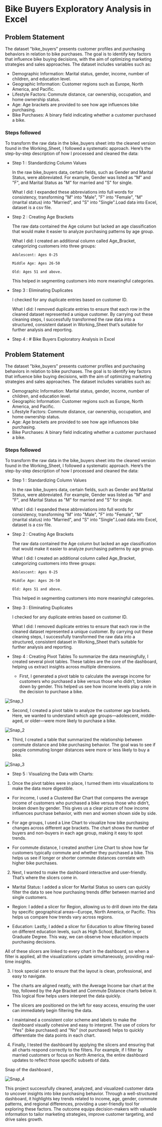 # Bike Buyers Exploratory Analysis in Excel


## Problem Statement

The dataset "bike_buyers" presents customer profiles and purchasing behaviors in relation to bike purchases. The goal is to identify key factors that influence bike buying decisions, with the aim of optimizing marketing strategies and sales approaches. The dataset includes variables such as:

- Demographic Information: Marital status, gender, income, number of children, and education level.
- Geographic Information: Customer regions such as Europe, North America, and Pacific.
- Lifestyle Factors: Commute distance, car ownership, occupation, and home ownership status.
- Age: Age brackets are provided to see how age influences bike purchasing.
- Bike Purchases: A binary field indicating whether a customer purchased a bike.


### Steps followed 

To transform the raw data in the bike_buyers sheet into the cleaned version found in the Working_Sheet, I followed a systematic approach. Here’s the step-by-step description of how I processed and cleaned the data:

- Step 1 : Standardizing Column Values

  In the raw bike_buyers data, certain fields, such as Gender and Marital Status, were abbreviated. For example, Gender was listed as "M" and "F", and Marital Status as "M" for married and "S" for single.
  
  
  What I did: I expanded these abbreviations into full words for consistency, transforming "M" into "Male", "F" into "Female", "M" (marital status) into "Married", and "S" into "Single".Load data into Excel, dataset is a csv file.
- Step 2 : Creating Age Brackets

  The raw data contained the Age column but lacked an age classification that would make it easier to analyze purchasing patterns by age group.

  What I did: I created an additional column called Age_Bracket, categorizing customers into three groups:
  
  
      Adolescent: Ages 0-25

      Middle Age: Ages 26-50
      
      Old: Ages 51 and above.

  This helped in segmenting customers into more meaningful categories.
- Step 3 : Eliminating Duplicates

  I checked for any duplicate entries based on customer ID.
 
  What I did: I removed duplicate entries to ensure that each row in the cleaned dataset represented a unique customer.
 By carrying out these cleaning steps, I successfully transformed the raw data into a structured, consistent dataset in Working_Sheet that’s suitable for further analysis and reporting.

- Step 4 : # Bike Buyers Exploratory Analysis in Excel


## Problem Statement

The dataset "bike_buyers" presents customer profiles and purchasing behaviors in relation to bike purchases. The goal is to identify key factors that influence bike buying decisions, with the aim of optimizing marketing strategies and sales approaches. The dataset includes variables such as:

- Demographic Information: Marital status, gender, income, number of children, and education level.
- Geographic Information: Customer regions such as Europe, North America, and Pacific.
- Lifestyle Factors: Commute distance, car ownership, occupation, and home ownership status.
- Age: Age brackets are provided to see how age influences bike purchasing.
- Bike Purchases: A binary field indicating whether a customer purchased a bike.


### Steps followed 

To transform the raw data in the bike_buyers sheet into the cleaned version found in the Working_Sheet, I followed a systematic approach. Here’s the step-by-step description of how I processed and cleaned the data:

- Step 1 : Standardizing Column Values

  In the raw bike_buyers data, certain fields, such as Gender and Marital Status, were abbreviated. For example, Gender was listed as "M" and "F", and Marital Status as "M" for married and "S" for single.
  
  
  What I did: I expanded these abbreviations into full words for consistency, transforming "M" into "Male", "F" into "Female", "M" (marital status) into "Married", and "S" into "Single".Load data into Excel, dataset is a csv file.
- Step 2 : Creating Age Brackets

  The raw data contained the Age column but lacked an age classification that would make it easier to analyze purchasing patterns by age group.

  What I did: I created an additional column called Age_Bracket, categorizing customers into three groups:
  
  
      Adolescent: Ages 0-25

      Middle Age: Ages 26-50
      
      Old: Ages 51 and above.

  This helped in segmenting customers into more meaningful categories.
- Step 3 : Eliminating Duplicates

  I checked for any duplicate entries based on customer ID.
 
  What I did: I removed duplicate entries to ensure that each row in the cleaned dataset represented a unique customer.
 By carrying out these cleaning steps, I successfully transformed the raw data into a structured, consistent dataset in Working_Sheet that’s suitable for further analysis and reporting.

- Step 4 : Creating Pivot Tables
To summarize the data meaningfully, I created several pivot tables. These tables are the core of the dashboard, helping us extract insights across multiple dimensions.

   - First, I generated a pivot table to calculate the average income for customers who purchased a bike versus those who didn’t, broken down by gender. This helped us see how income levels play a role in the decision to purchase a bike.

![Snap_1](https://github.com/Saloniisharma/EXCEL_PROJECTS/blob/55990e64dc706dba021d366e1af8d035f9a4683b/pivot%20table%201.png)

- Second, I created a pivot table to analyze the customer age brackets. Here, we wanted to understand which age groups—adolescent, middle-aged, or older—were more likely to purchase a bike.

![Snap_2](https://github.com/Saloniisharma/EXCEL_PROJECTS/blob/55990e64dc706dba021d366e1af8d035f9a4683b/pivot%20table%202.png)

- Third, I created a table that summarized the relationship between commute distance and bike purchasing behavior. The goal was to see if people commuting longer distances were more or less likely to buy a bike.

![Snap_3](https://github.com/Saloniisharma/EXCEL_PROJECTS/blob/55990e64dc706dba021d366e1af8d035f9a4683b/pivot%20table%203.png)

- Step 5 : Visualizing the Data with Charts:
  
1. Once the pivot tables were in place, I turned them into visualizations to make the data more digestible.

- For income, I used a Clustered Bar Chart that compares the average income of customers who purchased a bike versus those who didn’t, broken down by gender. This gives us a clear picture of how income influences purchase behavior, with men and women shown side by side.

- For age groups, I used a Line Chart to visualize how bike purchasing changes across different age brackets. The chart shows the number of buyers and non-buyers in each age group, making it easy to spot trends.

- For commute distance, I created another Line Chart to show how far customers typically commute and whether they purchased a bike. This helps us see if longer or shorter commute distances correlate with higher bike purchases.

2. Next, I wanted to make the dashboard interactive and user-friendly. That’s where the slicers come in.

- Marital Status: I added a slicer for Marital Status so users can quickly filter the data to see how purchasing trends differ between married and single customers.

- Region: I added a slicer for Region, allowing us to drill down into the data by specific geographical areas—Europe, North America, or Pacific. This helps us compare how trends vary across regions.

- Education: Lastly, I added a slicer for Education to allow filtering based on different education levels, such as High School, Bachelors, or Graduate Degree. This way, we can observe how education impacts purchasing decisions.

All of these slicers are linked to every chart in the dashboard, so when a filter is applied, all the visualizations update simultaneously, providing real-time insights.

3. I took special care to ensure that the layout  is clean, professional, and easy to navigate.

- The charts are aligned neatly, with the Average Income bar chart at the top, followed by the Age Bracket and Commute Distance charts below it. This logical flow helps users interpret the data quickly.

- The slicers are positioned on the left for easy access, ensuring the user can immediately begin filtering the data.

- I maintained a consistent color scheme and labels to make the dashboard visually cohesive and easy to interpret. The use of colors for "Yes" (bike purchased) and "No" (not purchased) helps to quickly differentiate the data points in each chart.

4. Finally, I tested the dashboard by applying the slicers and ensuring that all charts respond correctly to the filters. For example, if I filter by married customers or focus on North America, the entire dashboard updates to reflect those specific subsets of data.

Snap of the dashboard ,

![Snap_4](https://github.com/Saloniisharma/EXCEL_PROJECTS/blob/d9f4efbca72192ddf711d1466f7ab54e99c85a98/Dashboard.jpg)

This project successfully cleaned, analyzed, and visualized customer data to uncover insights into bike purchasing behavior. Through a well-structured dashboard, it highlights key trends related to income, age, gender, commute patterns, and regional differences, providing a user-friendly tool for exploring these factors. The outcome equips decision-makers with valuable information to tailor marketing strategies, improve customer targeting, and drive sales growth.

